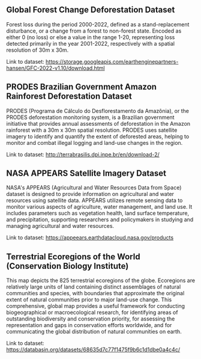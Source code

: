 ## Global Forest Change Deforestation Dataset
Forest loss during the period 2000-2022, defined as a stand-replacement disturbance, or a change from a forest to non-forest state. Encoded as either 0 (no loss) or else a value in the range 1-20, representing loss detected primarily in the year 2001-2022, respectively with a spatial resolution of 30m x 30m.

Link to dataset: https://storage.googleapis.com/earthenginepartners-hansen/GFC-2022-v1.10/download.html

## PRODES Brazilian Government Amazon Rainforest Deforestation Dataset
PRODES (Programa de Cálculo do Desflorestamento da Amazônia), or the PRODES deforestation monitoring system, is a Brazilian government initiative that provides annual assessments of deforestation in the Amazon rainforest with a 30m x 30m spatial resolution. PRODES uses satellite imagery to identify and quantify the extent of deforested areas, helping to monitor and combat illegal logging and land-use changes in the region. 

Link to dataset: http://terrabrasilis.dpi.inpe.br/en/download-2/

## NASA APPEARS Satellite Imagery Dataset
NASA's APPEARS (Agricultural and Water Resources Data from Space) dataset is designed to provide information on agricultural and water resources using satellite data. APPEARS utilizes remote sensing data to monitor various aspects of agriculture, water management, and land use. It includes parameters such as vegetation health, land surface temperature, and precipitation, supporting researchers and policymakers in studying and managing agricultural and water resources. 

Link to dataset: https://appeears.earthdatacloud.nasa.gov/products

## Terrestrial Ecoregions of the World (Conservation Biology Institute)
This map depicts the 825 terrestrial ecoregions of the globe. Ecoregions are relatively large units of land containing distinct assemblages of natural communities and species, with boundaries that approximate the original extent of natural communities prior to major land-use change. This comprehensive, global map provides a useful framework for conducting biogeographical or macroecological research, for identifying areas of outstanding biodiversity and conservation priority, for assessing the representation and gaps in conservation efforts worldwide, and for communicating the global distribution of natural communities on earth.

Link to dataset: https://databasin.org/datasets/68635d7c77f1475f9b6c1d1dbe0a4c4c/

